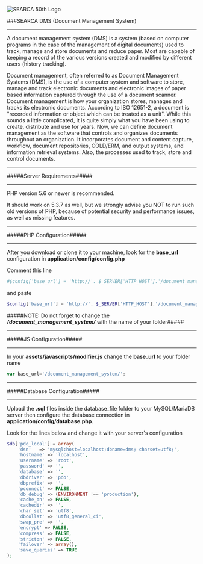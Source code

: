 

![SEARCA 50th Logo](https://encrypted-tbn1.gstatic.com/images?q=tbn:ANd9GcRSdlTRWPD3W_5oirA-oPojE14dOnzEQ1tvD-MsMMrWhxfccDTO6Q)


###SEARCA DMS (Document Management System)
************

A document management system (DMS) is a system (based on computer programs in the case of the management of digital documents) used to track, manage and store documents and reduce paper. Most are capable of keeping a record of the various versions created and modified by different users (history tracking).

Document management, often referred to as Document Management Systems (DMS), is the use of a computer system and software to store, manage and track electronic documents and electronic images of paper based information captured through the use of a document scanner. Document management is how your organization stores, manages and tracks its electronic documents. According to ISO 12651-2, a document is "recorded information or object which can be treated as a unit". While this sounds a little complicated, it is quite simply what you have been using to create, distribute and use for years. Now, we can define document management as the software that controls and organizes documents throughout an organization. It incorporates document and content capture, workflow, document repositories, COLD/ERM, and output systems, and information retrieval systems. Also, the processes used to track, store and control documents.


*******************
#####Server Requirements#####
*******************

PHP version 5.6 or newer is recommended.

It should work on 5.3.7 as well, but we strongly advise you NOT to run
such old versions of PHP, because of potential security and performance
issues, as well as missing features.

************
#####PHP Configuration#####
************

After you download or clone it to your machine, look for the **base_url**
configuration in **application/config/config.php**

Comment this line

```php
#$config['base_url'] = 'http://'. $_SERVER['HTTP_HOST'].'/document_management_system/';
```

and paste

```php
$config['base_url'] = 'http://'. $_SERVER['HTTP_HOST'].'/document_management_system/';
````


#####NOTE: Do not forget to change the ***/document_management_system/*** with the name of your folder#####



************
#####JS Configuration#####
************

In your **assets/javascripts/modifier.js** change the **base_url** to your folder name

```javascript
var base_url='/document_management_system/';
```


************
#####Database Configuration#####
************

Upload the **.sql** files inside the database_file folder to your MySQL/MariaDB server then configure 
the database connection in **application/config/database.php**.

Look for the lines below and change it with your server's configuration

```php
$db['pdo_local'] = array(
	'dsn'	=> 'mysql:host=localhost;dbname=dms; charset=utf8;',
	'hostname' => 'localhost',
	'username' => 'root',
	'password' => '',
	'database' => '',
	'dbdriver' => 'pdo',
	'dbprefix' => '',
	'pconnect' => FALSE,
	'db_debug' => (ENVIRONMENT !== 'production'),
	'cache_on' => FALSE,
	'cachedir' => '',
	'char_set' => 'utf8',
	'dbcollat' => 'utf8_general_ci',
	'swap_pre' => '',
	'encrypt' => FALSE,
	'compress' => FALSE,
	'stricton' => FALSE,
	'failover' => array(),
	'save_queries' => TRUE
);
```

